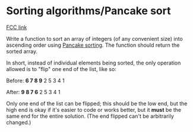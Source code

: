 # Sorting algorithms/Pancake sort

[FCC link](https://www.freecodecamp.org/learn/coding-interview-prep/rosetta-code/sorting-algorithmspancake-sort)

Write a function to sort an array of integers (of any convenient size) into
ascending order using
[Pancake sorting](https://en.wikipedia.org/wiki/Pancake%20sorting). The function
should return the sorted array.

In short, instead of individual elements being sorted, the only operation
allowed is to "flip" one end of the list, like so:

Before: **6 7 8 9** 2 5 3 4 1

After: **9 8 7 6** 2 5 3 4 1

Only one end of the list can be flipped; this should be the low end, but the
high end is okay if it's easier to code or works better, but it **must** be the
same end for the entire solution. (The end flipped can't be arbitrarily
changed.)

